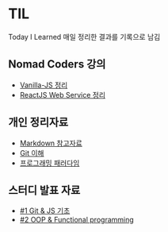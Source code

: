 # TIL

Today I Learned
매일 정리한 결과를 기록으로 남김

## Nomad Coders 강의

- [Vanilla-JS 정리](NomadCoders/vanillajs.md)
- [ReactJS Web Service 정리](doing/ReactJS_WS.md)

## 개인 정리자료

- [Markdown 참고자료](Reference/Markdown_참고자료.md)
- [Git 이해](Reference/git_정리.md)
- [프로그래밍 패러다임](Reference/Programming_Paradigms.md)

## 스터디 발표 자료

- [#1 Git & JS 기초](https://docs.google.com/presentation/d/1OWNY15Z-0dpxEg93CCyosPcU7DLvAyUE71KO8amji90/edit?usp=sharing)
- [#2 OOP & Functional programming](https://docs.google.com/presentation/d/1uh0rrbVksJTHuuGtwCLijbpQIcspbKk5P7nV8dezVVg/edit?usp=sharing)